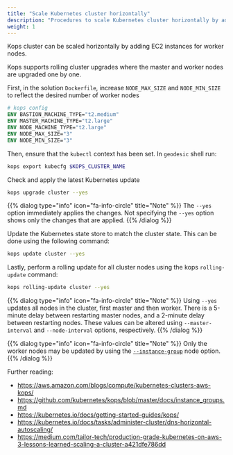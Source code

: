 ```yaml
---
title: "Scale Kubernetes cluster horizontally"
description: "Procedures to scale Kubernetes cluster horizontally by adding nodes"
weight: 1
---
```


Kops cluster can be scaled horizontally by adding EC2 instances for worker nodes. 

Kops supports rolling cluster upgrades where the master and worker nodes are upgraded one by one.

First, in the solution `Dockerfile`, increase `NODE_MAX_SIZE` and `NODE_MIN_SIZE` to reflect the desired number of worker nodes

```dockerfile
# kops config
ENV BASTION_MACHINE_TYPE="t2.medium"
ENV MASTER_MACHINE_TYPE="t2.large"
ENV NODE_MACHINE_TYPE="t2.large"
ENV NODE_MAX_SIZE="3"
ENV NODE_MIN_SIZE="3"
```

Then, ensure that the `kubectl` context has been set. In `geodesic` shell run:

```sh
kops export kubecfg $KOPS_CLUSTER_NAME
```

Check and apply the latest Kubernetes update

```sh
kops upgrade cluster --yes
```

{{% dialog type="info" icon="fa-info-circle" title="Note" %}}
The `--yes` option immediately applies the changes. Not specifying the `--yes` option shows only the changes that are applied.
{{% /dialog %}}

Update the Kubernetes state store to match the cluster state. This can be done using the following command:

```sh
kops update cluster --yes
```

Lastly, perform a rolling update for all cluster nodes using the kops `rolling-update` command:

```sh
kops rolling-update cluster --yes
```

{{% dialog type="info" icon="fa-info-circle" title="Note" %}}
Using `--yes` updates all nodes in the cluster, first master and then worker.
There is a 5-minute delay between restarting master nodes, and a 2-minute delay between restarting nodes. 
These values can be altered using `--master-interval` and `--node-interval` options, respectively.
{{% /dialog %}}

{{% dialog type="info" icon="fa-info-circle" title="Note" %}}
Only the worker nodes may be updated by using the [`--instance-group`](https://github.com/kubernetes/kops/blob/master/docs/instance_groups.md) node option.
{{% /dialog %}}

Further reading:

* https://aws.amazon.com/blogs/compute/kubernetes-clusters-aws-kops/
* https://github.com/kubernetes/kops/blob/master/docs/instance_groups.md
* https://kubernetes.io/docs/getting-started-guides/kops/
* https://kubernetes.io/docs/tasks/administer-cluster/dns-horizontal-autoscaling/
* https://medium.com/tailor-tech/production-grade-kubernetes-on-aws-3-lessons-learned-scaling-a-cluster-a421dfe786dd
